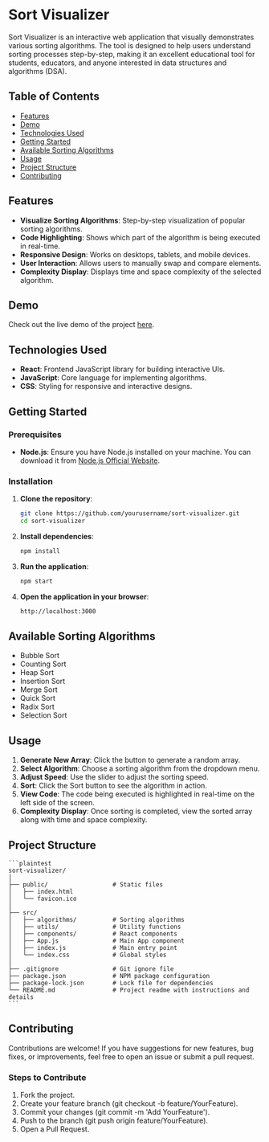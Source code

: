 # Sort Visualizer

Sort Visualizer is an interactive web application that visually demonstrates various sorting algorithms. The tool is designed to help users understand sorting processes step-by-step, making it an excellent educational tool for students, educators, and anyone interested in data structures and algorithms (DSA).

## Table of Contents

- [Features](#features)
- [Demo](#demo)
- [Technologies Used](#technologies-used)
- [Getting Started](#getting-started)
- [Available Sorting Algorithms](#available-sorting-algorithms)
- [Usage](#usage)
- [Project Structure](#project-structure)
- [Contributing](#contributing)

## Features

- **Visualize Sorting Algorithms**: Step-by-step visualization of popular sorting algorithms.
- **Code Highlighting**: Shows which part of the algorithm is being executed in real-time.
- **Responsive Design**: Works on desktops, tablets, and mobile devices.
- **User Interaction**: Allows users to manually swap and compare elements.
- **Complexity Display**: Displays time and space complexity of the selected algorithm.

## Demo

Check out the live demo of the project [here](#).

## Technologies Used

- **React**: Frontend JavaScript library for building interactive UIs.
- **JavaScript**: Core language for implementing algorithms.
- **CSS**: Styling for responsive and interactive designs.

## Getting Started

### Prerequisites

- **Node.js**: Ensure you have Node.js installed on your machine. You can download it from [Node.js Official Website](https://nodejs.org/).

### Installation

1. **Clone the repository**:

   ```bash
   git clone https://github.com/yourusername/sort-visualizer.git
   cd sort-visualizer
   ```

2. **Install dependencies**:

   ```bash
   npm install
   ```

3. **Run the application**:

   ```bash
   npm start
   ```

4. **Open the application in your browser**:
   ```bash
   http://localhost:3000
   ```

## Available Sorting Algorithms

- Bubble Sort
- Counting Sort
- Heap Sort
- Insertion Sort
- Merge Sort
- Quick Sort
- Radix Sort
- Selection Sort

## Usage

1. **Generate New Array**: Click the button to generate a random array.
2. **Select Algorithm**: Choose a sorting algorithm from the dropdown menu.
3. **Adjust Speed**: Use the slider to adjust the sorting speed.
4. **Sort**: Click the Sort button to see the algorithm in action.
5. **View Code**: The code being executed is highlighted in real-time on the left side of the screen.
6. **Complexity Display**: Once sorting is completed, view the sorted array along with time and space complexity.

## Project Structure

    ```plaintest
    sort-visualizer/
    │
    ├── public/                  # Static files
    │   ├── index.html
    │   └── favicon.ico
    │
    ├── src/
    │   ├── algorithms/          # Sorting algorithms
    │   ├── utils/               # Utility functions
    │   ├── components/          # React components
    │   ├── App.js               # Main App component
    │   ├── index.js             # Main entry point
    │   └── index.css            # Global styles
    │
    ├── .gitignore               # Git ignore file
    ├── package.json             # NPM package configuration
    ├── package-lock.json        # Lock file for dependencies
    └── README.md                # Project readme with instructions and details
    ```

## Contributing

Contributions are welcome! If you have suggestions for new features, bug fixes, or improvements, feel free to open an issue or submit a pull request.

### Steps to Contribute

1. Fork the project.
2. Create your feature branch (git checkout -b feature/YourFeature).
3. Commit your changes (git commit -m 'Add YourFeature').
4. Push to the branch (git push origin feature/YourFeature).
5. Open a Pull Request.
